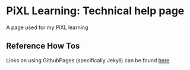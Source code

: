 # PiXL Learning: Technical help page

A page used for my PiXL learning

## Reference How Tos

Links on using GithubPages (specifically Jekyll) can be found [here](https://docs.github.com/en/github/working-with-github-pages/creating-a-github-pages-site-with-jekyll)
